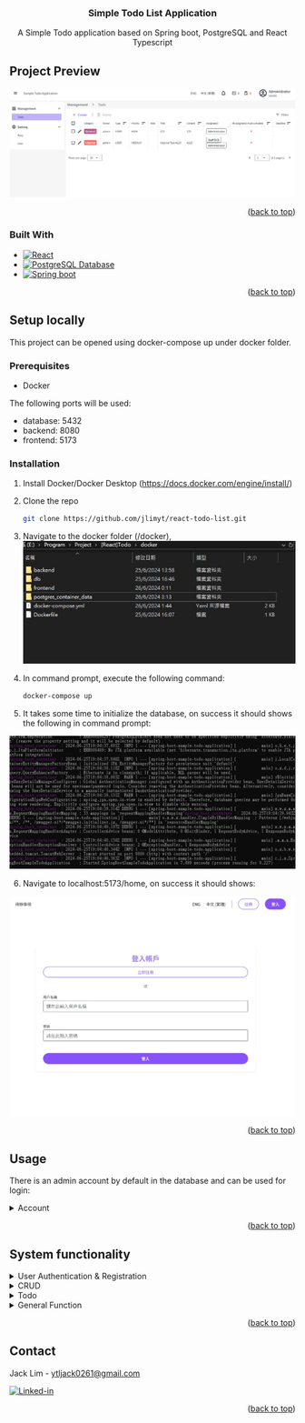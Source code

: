 <a name="readme-top"></a>




<!-- PROJECT INFO -->
<br />
<div align="center">

<h3 align="center">Simple Todo List Application</h3>

  <p align="center">
    A Simple Todo application based on Spring boot, PostgreSQL and React Typescript
  </p>
</div>


<!-- PROJECT PREVIEW -->
## Project Preview

![Application Screen Shot][application-screenshot]

<p align="right">(<a href="#readme-top">back to top</a>)</p>



### Built With

* [![React][React.js]][React-url]
* [![PostgreSQL Database][PostgreSQL]][PostgreSQL-url]
* [![Spring boot][Spring-boot]][Spring-boot-url]


<p align="right">(<a href="#readme-top">back to top</a>)</p>



<!-- GETTING STARTED -->
## Setup locally

This project can be opened using docker-compose up under docker folder.

### Prerequisites

* Docker

The following ports will be used:

* database: 5432
* backend: 8080
* frontend: 5173

### Installation

1. Install Docker/Docker Desktop (https://docs.docker.com/engine/install/)
  
2. Clone the repo
   ```sh
   git clone https://github.com/jlimyt/react-todo-list.git
   ```

3. Navigate to the docker folder (/docker),
   ![Docker File Directory][docker-screenshot]

4. In command prompt, execute the following command:

   ```sh
   docker-compose up
   ```
5. It takes some time to initialize the database, on success it should shows the following in command prompt:

  ![Start Docker Success][success-screenshot]

6. Navigate to localhost:5173/home, on success it should shows:

  ![Landing Page][home-screenshot]

<p align="right">(<a href="#readme-top">back to top</a>)</p>



<!-- USAGE EXAMPLES -->
## Usage

There is an admin account by default in the database and can be used for login:
<details>
  <summary>Account</summary>
  
* Username: admin

* Password: P@ssw0rd01
  
</details>

<p align="right">(<a href="#readme-top">back to top</a>)</p>

## System functionality

<details>
  <summary>User Authentication & Registration</summary>
  
* Registration

![Registration][registration-screenshot]

* Login

![Login][home-screenshot]
  
</details>

<details>
  <summary>CRUD</summary>
  
* User Role

![User Role][role-screenshot]

* User

![User][user-screenshot]

* Todo

![Todo][application-screenshot]
  
</details>

<details>
  <summary>Todo</summary>
  
* Popover - unread, complete

The bell icon (Alert) can be clicked and open popover for quick viewing todo.

Red dot represents the present of unread todo item.

The icon next to it stands for unread and incompleted todo count, respectively.

![Todo Popover][todo_popover-screenshot]

On entering edit page of the unread todo, it will be marked as read.

![Todo Popover Read][todo_popover_read-screenshot]

User can navigate to specif todo edit page for viewing details; and
click 'Read More' to navigate to search table page.

![Todo notified][todo_notified-screenshot]

* Add Comment

![Add comment][todo_add_comment-screenshot]

On edit page, a comment table will be displayed

![Show comment][todo_comment_table-screenshot]

* Mark as Completed

![Confirm complete][todo_confirm_complete-screenshot]

![Display completed][todo_mark_as_completed-screenshot]
  
</details>

<details>
  <summary>General Function</summary>
  
* Table Filtering

![Filter][filter-screenshot]

* Table Sorting

![Sort][sort-screenshot]

* Create record

![Create Role][create_role-screenshot]

* Edit record

![Edit Role][edit_role-screenshot]

* Localization (English & Traditional Chinese)
  
</details>


<p align="right">(<a href="#readme-top">back to top</a>)</p>



<!-- CONTACT -->
## Contact

Jack Lim - ytljack0261@gmail.com

[![Linked-in][linkedin-shield]][linkedin-url]

<p align="right">(<a href="#readme-top">back to top</a>)</p>


<!-- MARKDOWN LINKS & IMAGES -->
[linkedin-shield]: https://img.shields.io/badge/-LinkedIn-black.svg?style=for-the-badge&logo=linkedin&colorB=555
[linkedin-url]: https://www.linkedin.com/in/jack-lim-7a60a620b/
[application-screenshot]: screenshot%20preview/todo_table.jpg
[docker-screenshot]: screenshot%20preview/docker_dir.jpg

[success-screenshot]: screenshot%20preview/success.jpg
[home-screenshot]: screenshot%20preview/home.jpg
[registration-screenshot]: screenshot%20preview/registration.jpg

[role-screenshot]: screenshot%20preview/role.jpg
[user-screenshot]: screenshot%20preview/user.jpg

[todo_add_comment-screenshot]: screenshot%20preview/todo_add_comment.jpg
[todo_comment_table-screenshot]: screenshot%20preview/todo_comment_table.jpg
[todo_confirm_complete-screenshot]: screenshot%20preview/todo_confirm_complete.jpg
[todo_mark_as_completed-screenshot]: screenshot%20preview/todo_mark_as_completed.jpg
[todo_popover_read-screenshot]: screenshot%20preview/todo_popover_read.jpg
[todo_notified-screenshot]: screenshot%20preview/todo_notified.jpg
[todo_popover-screenshot]: screenshot%20preview/todo_popover.jpg

[filter-screenshot]: screenshot%20preview/user_filter.jpg
[sort-screenshot]: screenshot%20preview/user_sort.jpg
[create_role-screenshot]: screenshot%20preview/role_create.jpg
[edit_role-screenshot]: screenshot%20preview/role_edit.jpg

[React.js]: https://img.shields.io/badge/React-20232A?style=for-the-badge&logo=react&logoColor=61DAFB
[React-url]: https://reactjs.org/
[PostgreSQL]: https://img.shields.io/badge/postgresql-4169e1?style=for-the-badge&logo=postgresql&logoColor=white
[PostgreSQL-url]: https://www.postgresql.org/
[Spring-boot]: https://img.shields.io/badge/SpringBoot-6DB33F?style=flat-square&logo=Spring&logoColor=white
[Spring-boot-url]: https://spring.io/
